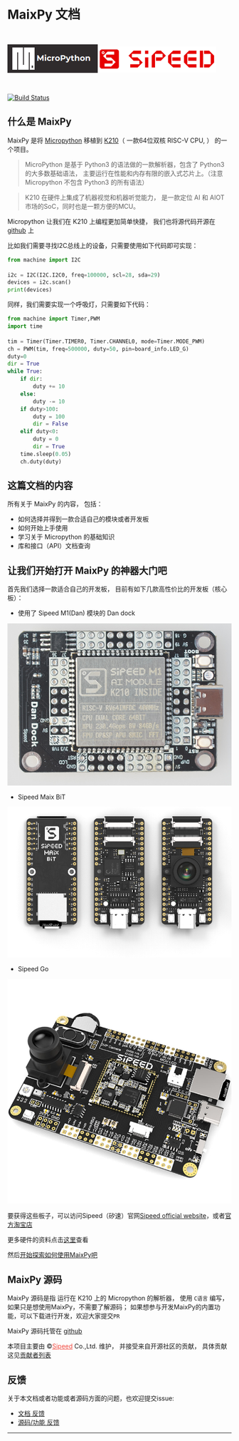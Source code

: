 MaixPy 文档
======

<div style="padding-top: 30px;padding-bottom: 30px;">
    <img src="../assets/micropython.png"><img src="../assets/icon_sipeed2.png"  height="60">
</div>

[![Build Status](https://travis-ci.org/sipeed/MaixPy_DOC.svg?branch=master)](https://travis-ci.org/sipeed/MaixPy_DOC)


## 什么是 MaixPy

MaixPy 是将 [Micropython](http://micropython.org/) 移植到 [K210](https://kendryte.com/)（ 一款64位双核 RISC-V CPU,  ） 的一个项目。

> MicroPython 是基于 Python3 的语法做的一款解析器，包含了 Python3 的大多数基础语法， 主要运行在性能和内存有限的嵌入式芯片上。（注意 Micropython 不包含 Python3 的所有语法）

> K210 在硬件上集成了机器视觉和机器听觉能力， 是一款定位 AI 和 AIOT 市场的SoC，同时也是一颗方便的MCU。 


Micropython 让我们在 K210 上编程更加简单快捷， 我们也将源代码开源在 [github]((https://github.com/sipeed/MaixPy)) 上

比如我们需要寻找I2C总线上的设备，只需要使用如下代码即可实现：

```python
from machine import I2C

i2c = I2C(I2C.I2C0, freq=100000, scl=28, sda=29)
devices = i2c.scan()
print(devices)
```

同样，我们需要实现一个呼吸灯，只需要如下代码：

```python
from machine import Timer,PWM
import time

tim = Timer(Timer.TIMER0, Timer.CHANNEL0, mode=Timer.MODE_PWM)
ch = PWM(tim, freq=500000, duty=50, pin=board_info.LED_G)
duty=0
dir = True
while True:
    if dir:
        duty += 10
    else:
        duty -= 10
    if duty>100:
        duty = 100
        dir = False
    elif duty<0:
        duty = 0
        dir = True
    time.sleep(0.05)
    ch.duty(duty)
```

## 这篇文档的内容

所有关于 MaixPy 的内容， 包括：
* 如何选择并得到一款合适自己的模块或者开发板
* 如何开始上手使用
* 学习关于 Micropython 的基础知识
* 库和接口（API）文档查询

## 让我们开始打开 MaixPy 的神器大门吧

首先我们选择一款适合自己的开发板， 目前有如下几款高性价比的开发板（核心板）：

* 使用了 Sipeed M1(Dan) 模块的 Dan dock

![Dan dock](../assets/Dan_Dock.png)

* Sipeed Maix BiT

![BiT](../assets/BiT.png)

* Sipeed Go

![Go](../assets/Go.jpg)


要获得这些板子，可以访问Sipeed（矽速）官网[Sipeed official website](https://sipeed.com/)，或者[官方淘宝店](https://shop152705481.taobao.com/)

更多硬件的资料点击[这里](en/hardware/hardware.md)查看

然后[开始探索如何使用MaixPy吧](en/get_started.md)

## MaixPy 源码

MaixPy 源码是指 运行在 K210 上的 Micropython 的解析器， 使用 `C语言` 编写，如果只是想使用MaixPy，不需要了解源码；
如果想参与开发MaixPy的内置功能，可以下载进行开发，欢迎大家提交`PR`

MaixPy 源码托管在 [github](https://github.com/sipeed/MaixPy)

本项目主要由 &copy;<a href="https://www.sipeed.com" style="color: #f14c42">Sipeed</a> Co.,Ltd. 维护， 并接受来自开源社区的贡献， 具体贡献这见[贡献者列表](https://github.com/sipeed/MaixPy/graphs/contributors)

## 反馈

关于本文档或者功能或者源码方面的问题，也欢迎提交issue:

* [文档 反馈](https://github.com/sipeed/MaixPy_DOC/issues)
* [源码/功能 反馈](https://github.com/sipeed/MaixPy/issues)

------------



